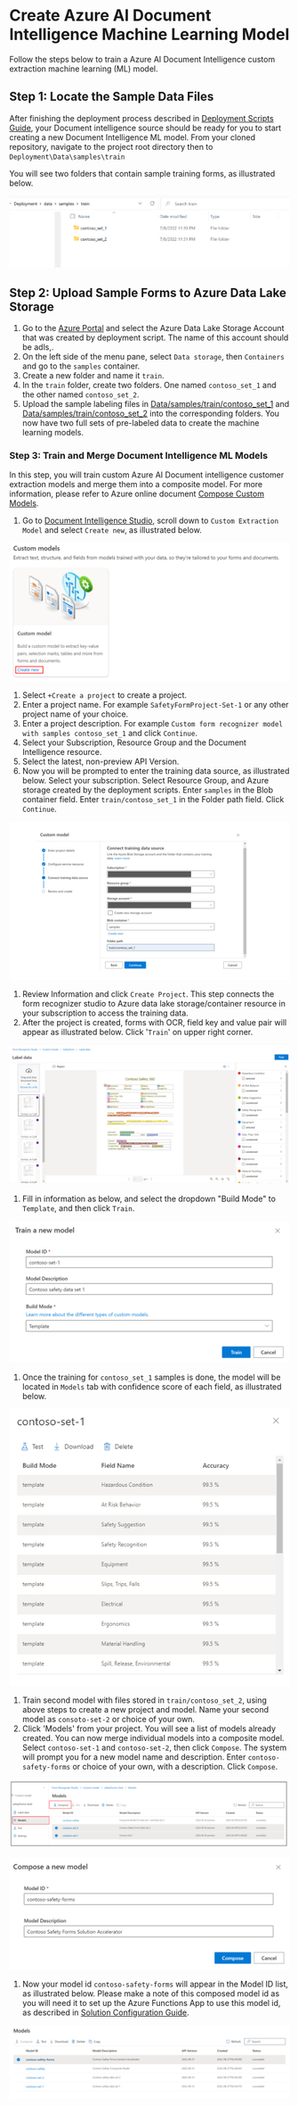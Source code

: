 # Create Azure AI Document Intelligence Machine Learning Model 

Follow the steps below to train a Azure AI Document Intelligence custom extraction machine learning (ML) model. 

## Step 1: Locate the Sample Data Files

After finishing the deployment process described in [Deployment Scripts Guide](../1_deployment_scripts/README.md), your Document intelligence source should be ready for you to start creating a new Document Intelligence ML model. From your cloned repository, navigate to the project root directory then to `Deployment\Data\samples\train`

You will see two folders that contain sample training forms, as illustrated below.

![FR Deployment Data Samples](../Images/FR-Deployment-Data-Folders.png)

## Step 2: Upload Sample Forms to Azure Data Lake Storage

1. Go to the [Azure Portal](https://portal.azure.com) and select the Azure Data Lake Storage Account that was created by deployment script. The name of this account should be <your-prefix>adls,<your-suffix>.
2. On the left side of the menu pane, select `Data storage`, then `Containers` and go to the `samples` container. 
3. Create a new folder and name it `train`.  
4. In the `train` folder, create two folders. One named `contoso_set_1` and the other named `contoso_set_2`.  
5. Upload the sample labeling files in [Data/samples/train/contoso_set_1](../Data/samples/train/contoso_set_1) and [Data/samples/train/contoso_set_2](../Data/samples/train/contoso_set_2)  into the corresponding folders. You now have two full sets of pre-labeled data to create the machine learning models.

### Step 3: Train and Merge Document Intelligence ML Models

In this step, you will train custom Azure AI Document intelligence customer extraction models and merge them into a composite model. For more information, please refer to Azure online document [Compose Custom Models](https://learn.microsoft.com/en-us/azure/ai-services/document-intelligence/how-to-guides/compose-custom-models?view=doc-intel-4.0.0&tabs=studio).

1. Go to [Document Intelligence Studio](https://documentintelligence.ai.azure.com/studio), scroll down to  `Custom Extraction Model` and select `Create new`, as illustrated below.

![FR Create Custom Model](../Images/FR-Create-Custom-Model.png)

1. Select `+Create a project` to create a project.
1. Enter a project name. For example `SafetyFormProject-Set-1` or any other project name of your choice.
1. Enter a project description. For example `Custom form recognizer model with samples contoso_set_1` and click `Continue`.
1. Select your Subscription, Resource Group and the Document Intelligence resource.
1. Select the latest, non-preview API Version.
1. Now you will be prompted to enter the training data source, as illustrated below. Select your subscription. Select Resource Group, and Azure storage created by the deployment scripts. Enter `samples` in the Blob container field. Enter `train/contoso_set_1` in the Folder path field. Click `Continue`.

![FR Training Data Set](../Images/FR-Training-Data-Set.png)

1. Review Information and click `Create Project`. This step connects the form recognizer studio to Azure data lake storage/container resource in your subscription to access the training data. 
1. After the project is created, forms with OCR, field key and value pair will appear as illustrated below. Click '`Train`' on upper right corner.

![FR Label Data and Train](../Images/FR-Label-Data-and-Train.png)

1. Fill in information as below, and select the dropdown "Build Mode" to `Template`, and then click `Train`. 

![FR Train New Model](../Images/FR-Train-New-Model.png)

1. Once the training for `contoso_set_1` samples is done, the model will be located in `Models` tab with confidence score of each field, as illustrated below.

![FR Field Confidence](../Images/FR-Field-Confidence.png)

1. Train second model with files stored in `train/contoso_set_2`, using above steps to create a new project and model. Name your second model as `consoto-set-2` or choice of your own.
1. Click 'Models' from your project. You will see a list of models already created. You can now merge individual models into a composite model. Select `contoso-set-1` and `contoso-set-2`, then click `Compose`. The system will prompt you for a new model name and description. Enter `contoso-safety-forms` or choice of your own, with a description. Click `Compose`.

![FR Merge Models](../Images/FR-Merge-Models.png)

![FR Compose Model](../Images/FR-Compose-Model-Contoso-Safety.png)

1. Now your model id `contoso-safety-forms` will appear in the Model ID list, as illustrated below. Please make a note of this composed model id as you will need it to set up the Azure Functions App to use this model id, as described in [Solution Configuration Guide](../3_solution_configuration/README.md). 

![FR List of Models](../Images/FR-List-of-Models.png "Project-and-Model-ID")
